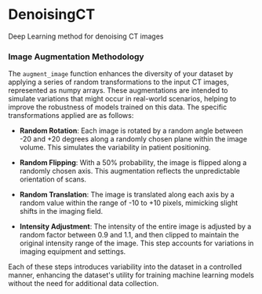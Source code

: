 # DenoisingCT
Deep Learning method for denoising CT images


### Image Augmentation Methodology

The `augment_image` function enhances the diversity of your dataset by applying a series of random transformations to the input CT images, represented as numpy arrays. These augmentations are intended to simulate variations that might occur in real-world scenarios, helping to improve the robustness of models trained on this data. The specific transformations applied are as follows:

- **Random Rotation**: Each image is rotated by a random angle between -20 and +20 degrees along a randomly chosen plane within the image volume. This simulates the variability in patient positioning.

- **Random Flipping**: With a 50% probability, the image is flipped along a randomly chosen axis. This augmentation reflects the unpredictable orientation of scans.

- **Random Translation**: The image is translated along each axis by a random value within the range of -10 to +10 pixels, mimicking slight shifts in the imaging field.

- **Intensity Adjustment**: The intensity of the entire image is adjusted by a random factor between 0.9 and 1.1, and then clipped to maintain the original intensity range of the image. This step accounts for variations in imaging equipment and settings.

Each of these steps introduces variability into the dataset in a controlled manner, enhancing the dataset's utility for training machine learning models without the need for additional data collection.
